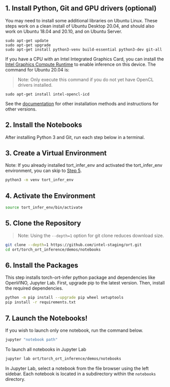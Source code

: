 ## 1. Install Python, Git and GPU drivers (optional)

You may need to install some additional libraries on Ubuntu Linux. These steps work on a clean install of Ubuntu Desktop 20.04, and should also work on Ubuntu 18.04 and 20.10, and on Ubuntu Server.

```
sudo apt-get update
sudo apt-get upgrade
sudo apt-get install python3-venv build-essential python3-dev git-all
```

If you have a CPU with an Intel Integrated Graphics Card, you can install the [Intel Graphics Compute Runtime](https://github.com/intel/compute-runtime) to enable inference on this device. The command for Ubuntu 20.04 is:

> Note: Only execute this command if you do not yet have OpenCL drivers installed.

```
sudo apt-get install intel-opencl-icd
```

See the [documentation](https://github.com/intel/compute-runtime) for other installation methods and instructions for other versions.

## 2. Install the Notebooks

After installing Python 3 and Git, run each step below in a terminal.

## 3. Create a Virtual Environment

Note: If you already installed tort_infer_env and activated the tort_infer_env environment, you can skip to [Step 5](#5-clone-the-repository).

```bash
python3 -m venv tort_infer_env
```

## 4. Activate the Environment

```bash
source tort_infer_env/bin/activate
```

## 5. Clone the Repository

> Note: Using the `--depth=1` option for git clone reduces download size.

```bash
git clone --depth=1 https://github.com/intel-staging/ort.git
cd ort/torch_ort_inference/demos/notebooks
```

## 6. Install the Packages

This step installs torch-ort-infer python package and dependencies like OpenVINO, Jupyter Lab. First, upgrade pip to the latest version. Then, install the required dependencies. 

```bash
python -m pip install --upgrade pip wheel setuptools
pip install -r requirements.txt
```

## 7. Launch the Notebooks!

If you wish to launch only one notebook, run the command below.

```bash
jupyter "notebook path"
```

To launch all notebooks in Jupyter Lab

```bash
jupyter lab ort/torch_ort_inference/demos/notebooks
```

In Jupyter Lab, select a notebook from the file browser using the left sidebar. Each notebook is located in a subdirectory within the `notebooks` directory.
